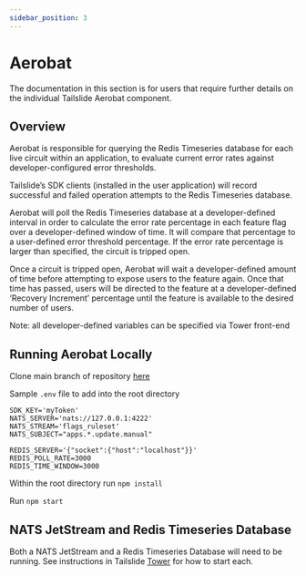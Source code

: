 ```yaml
---
sidebar_position: 3
---
```


# Aerobat

The documentation in this section is for users that require further details on the individual Tailslide Aerobat component.

## Overview

Aerobat is responsible for querying the Redis Timeseries database for each live circuit within an application, to evaluate current error rates against developer-configured error thresholds.

Tailslide’s SDK clients (installed in the user application) will record successful and failed operation attempts to the Redis Timeseries database.

Aerobat will poll the Redis Timeseries database at a developer-defined interval in order to calculate the error rate percentage in each feature flag over a developer-defined window of time. It will compare that percentage to a user-defined error threshold percentage. If the error rate percentage is larger than specified, the circuit is tripped open.

Once a circuit is tripped open, Aerobat will wait a developer-defined amount of time before attempting to expose users to the feature again. Once that time has passed, users will be directed to the feature at a developer-defined ‘Recovery Increment’ percentage until the feature is available to the desired number of users.

Note: all developer-defined variables can be specified via Tower front-end

## Running Aerobat Locally

Clone main branch of repository [here](https://github.com/tailslide-io/aerobat)

Sample `.env` file to add into the root directory

```
SDK_KEY='myToken'
NATS_SERVER='nats://127.0.0.1:4222'
NATS_STREAM='flags_ruleset'
NATS_SUBJECT="apps.*.update.manual" 

REDIS_SERVER='{"socket":{"host":"localhost"}}' 
REDIS_POLL_RATE=3000
REDIS_TIME_WINDOW=3000
```

Within the root directory run `npm install`

Run `npm start`


## NATS JetStream and Redis Timeseries Database

Both a NATS JetStream and a Redis Timeseries Database will need to be running. See instructions in Tailslide [Tower](https://github.com/tailslide-io/tower) for how to start each.